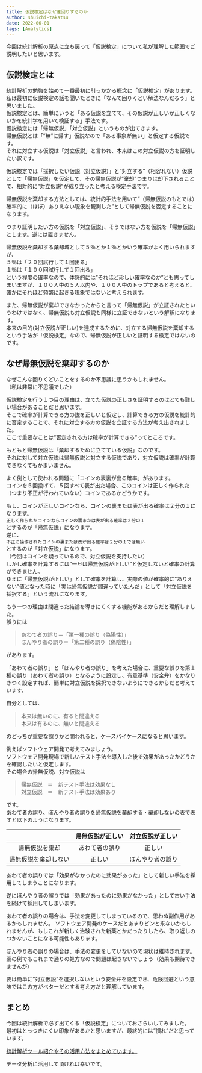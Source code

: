 ```yaml
---
title: 仮説検定はなぜ遠回りするのか
author: shuichi-takatsu
date: 2022-06-01
tags: [Analytics]
---
```


今回は統計解析の原点に立ち戻って「仮説検定」について私が理解した範囲でご説明したいと思います。


## 仮説検定とは

統計解析の勉強を始めて一番最初に引っかかる概念に「仮説検定」があります。  
私は最初に仮説検定の話を聞いたときに「なんて回りくどい解法なんだろう」と思いました。  
仮説検定とは、簡単にいうと「ある仮説を立てて、その仮説が正しいか正しくないかを統計学を用いて検証する」手法です。  
仮説検定には「帰無仮説」「対立仮説」というものが出てきます。  
帰無仮説とは「”無”に帰す」仮説なので「ある事象が無い」と仮定する仮説です。  
それに対立する仮説は「対立仮説」と言われ、本来はこの対立仮説の方を証明したい訳です。

仮説検定では「採択したい仮説（対立仮説）」と”対立する”（相容れない）仮説として「帰無仮説」を仮定して、その帰無仮説が”棄却”つまりは却下されることで、相対的に”対立仮説”が成り立ったと考える検定手法です。

帰無仮説を棄却する方法としては、統計的手法を用いて”（帰無仮説のもとでは）確率的に（ほぼ）ありえない現象を観測した”として帰無仮説を否定することになります。

つまり証明したい方の仮説を「対立仮説」、そうではない方を仮説を「帰無仮説」とします。逆には置きません。

帰無仮説を棄却する棄却域として５％とか１％とかいう確率がよく用いられますが、  
５％は「２０回試行して１回出る」  
１％は「１００回試行して１回出る」  
という程度の確率なので、体感的には”それほど珍しい確率なのか”とも思ってしまいますが、１００人中の５人以内や、１００人中のトップであると考えると、確かにそれほど頻繁に起きる現象ではないと考えられます。

また、帰無仮説が棄却できなかったからと言って「帰無仮説」が立証されたというわけではなく、帰無仮説も対立仮説も同様に立証できないという解釈になります。  
本来の目的(対立仮説が正しい)を達成するために、対立する帰無仮説を棄却するという手法が「仮説検定」なので、帰無仮説が正しいと証明する検定ではないのです。  

## なぜ帰無仮説を棄却するのか

なぜこんな回りくどいことをするのか不思議に思うかもしれません。  
（私は非常に不思議でした）  

仮説検定を行う１つ目の理由は、立てた仮説の正しさを証明するのはとても難しい場合があることだと思います。  
そこで確率が計算できる方の説を正しいと仮定し、計算できる方の仮説を統計的に否定することで、それに対立する方の仮説を立証する方法が考え出されました。  
ここで重要なことは”否定される方は確率が計算できる”ってところです。

もともと帰無仮説は「棄却するために立てている仮説」なのです。  
それに対して対立仮説は帰無仮説と対立する仮説であり、対立仮説は確率が計算できなくてもかまいません。

よく例として使われる問題に「コインの表裏が出る確率」があります。  
コインを５回投げて、５回すべて表が出た場合、このコインは正しく作られた（つまり不正が行われていない）コインであるかどうかです。  

もし、コインが正しいコインなら、コインの裏または表が出る確率は２分の１になります。  
`正しく作られたコインならコインの裏または表が出る確率は２分の１`  
とするのが「帰無仮説」になります。  
逆に、  
`不正に操作されたコインの裏または表が出る確率は２分の１では無い`  
とするのが「対立仮説」になります。  
（今回はコインを疑っているので、対立仮説を支持したい）  
しかし確率を計算するには”一旦は帰無仮説が正しい”と仮定しないと確率の計算ができません。  
ゆえに「帰無仮説が正しい」として確率を計算し、実際の値が確率的に”ありえない”値となった時に「実は帰無仮説が間違っていたんだ」として「対立仮説を採択する」という流れになります。  

もう一つの理由は間違った結論を導きにくくする機能があるからだと理解しました。  
誤りには  
> あわて者の誤り＝「第一種の誤り（偽陽性）」  
> ぼんやり者の誤り＝「第二種の誤り（偽陰性）」  

があります。

「あわて者の誤り」と「ぼんやり者の誤り」を考えた場合に、重要な誤りを第１種の誤り（あわて者の誤り）となるように設定し、有意基準（安全弁）をかなりきつく設定すれば、簡単に対立仮説を採択できないようにできるからだと考えています。

自分としては、  
> 本来は無いのに、有ると間違える    
> 本来は有るのに、無いと間違える  

のどっちが重要な誤りかと問われると、ケースバイケースになると思います。  

例えばソフトウェア開発で考えてみましょう。  
ソフトウェア開発現場で新しいテスト手法を導入した後で効果があったかどうかを確認したいと仮定します。  
その場合の帰無仮説、対立仮説は  
> 帰無仮説　＝　新テスト手法は効果なし  
> 対立仮説　＝　新テスト手法は効果あり

です。  
あわて者の誤り、ぼんやり者の誤りを帰無仮説を棄却する・棄却しないの表で表すと以下のようになります。

|  | 帰無仮説が正しい | 対立仮説が正しい |
|:---:|:---:|:---:|
| 帰無仮説を棄却 | あわて者の誤り | 正しい |
| 帰無仮説を棄却しない | 正しい | ぼんやり者の誤り |

あわて者の誤りでは「効果がなかったのに効果があった」として新しい手法を採用してしまうことになります。

逆にぼんやり者の誤りでは「効果があったのに効果がなかった」として古い手法を続けて採用してしまいます。

あわて者の誤りの場合は、手法を変更してしまっているので、思わぬ副作用があるかもしれません。
ソフトウェア開発のケースだとあまりピンと来ないかもしれませんが、もしこれが新しく治験された新薬とかだったりしたら、取り返しのつかないことになる可能性もあります。

ぼんやり者の誤りの場合は、手法の変更をしていないので現状は維持されます。薬の例でもこれまで通りの処方なので問題は起きないでしょう（効果も期待できませんが）

要は簡単に”対立仮説”を選択しないという安全弁を設定でき、危険回避という意味ではこの方がベターだとする考え方だと理解しています。

## まとめ

今回は統計解析で必ず出てくる「仮説検定」についておさらいしてみました。  
最初はとっつきにくい印象があるかと思いますが、最終的には”慣れ”だと思っています。

[統計解析ツール紹介やその活用方法をまとめています。](https://developer.mamezou-tech.com/analytics/)

データ分析に活用して頂ければ幸いです。

